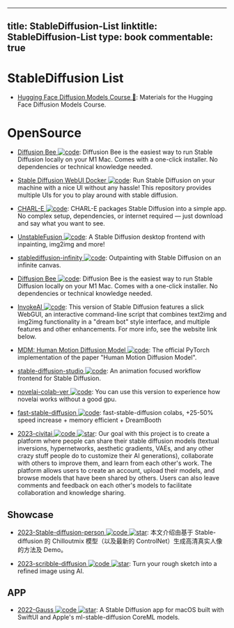 
---
title: StableDiffusion-List
linktitle: StableDiffusion-List
type: book
commentable: true
---

# StableDiffusion List

- [Hugging Face Diffusion Models Course 🎥](https://github.com/huggingface/diffusion-models-class): Materials for the Hugging Face Diffusion Models Course.

# OpenSource

- [Diffusion Bee ![code](https://ng-tech.icu/assets/code.svg)](https://github.com/divamgupta/diffusionbee-stable-diffusion-ui): Diffusion Bee is the easiest way to run Stable Diffusion locally on your M1 Mac. Comes with a one-click installer. No dependencies or technical knowledge needed.

- [Stable Diffusion WebUI Docker ![code](https://ng-tech.icu/assets/code.svg)](https://github.com/AbdBarho/stable-diffusion-webui-docker): Run Stable Diffusion on your machine with a nice UI without any hassle! This repository provides multiple UIs for you to play around with stable diffusion.

- [CHARL-E ![code](https://ng-tech.icu/assets/code.svg)](https://www.charl-e.com/): CHARL-E packages Stable Diffusion into a simple app. No complex setup, dependencies, or internet required — just download and say what you want to see.

- [UnstableFusion ![code](https://ng-tech.icu/assets/code.svg)](https://github.com/ahrm/UnstableFusion): A Stable Diffusion desktop frontend with inpainting, img2img and more!

- [stablediffusion-infinity ![code](https://ng-tech.icu/assets/code.svg)](https://github.com/lkwq007/stablediffusion-infinity): Outpainting with Stable Diffusion on an infinite canvas.

- [Diffusion Bee ![code](https://ng-tech.icu/assets/code.svg)](https://github.com/divamgupta/diffusionbee-stable-diffusion-ui): Diffusion Bee is the easiest way to run Stable Diffusion locally on your M1 Mac. Comes with a one-click installer. No dependencies or technical knowledge needed.

- [InvokeAI ![code](https://ng-tech.icu/assets/code.svg)](https://github.com/invoke-ai/InvokeAI): This version of Stable Diffusion features a slick WebGUI, an interactive command-line script that combines text2img and img2img functionality in a "dream bot" style interface, and multiple features and other enhancements. For more info, see the website link below.

- [MDM: Human Motion Diffusion Model ![code](https://ng-tech.icu/assets/code.svg)](https://github.com/GuyTevet/motion-diffusion-model): The official PyTorch implementation of the paper "Human Motion Diffusion Model".

- [stable-diffusion-studio ![code](https://ng-tech.icu/assets/code.svg)](https://github.com/amotile/stable-diffusion-studio): An animation focused workflow frontend for Stable Diffusion.

- [novelai-colab-ver ![code](https://ng-tech.icu/assets/code.svg)](https://github.com/JingShing/novelai-colab-ver): You can use this version to experience how novelai works without a good gpu.

- [fast-stable-diffusion ![code](https://ng-tech.icu/assets/code.svg)](https://github.com/TheLastBen/fast-stable-diffusion): fast-stable-diffusion colabs, +25-50% speed increase + memory efficient + DreamBooth

- [2023-civitai ![code](https://ng-tech.icu/assets/code.svg) ![star](https://img.shields.io/github/stars/civitai/civitai)](https://github.com/civitai/civitai): Our goal with this project is to create a platform where people can share their stable diffusion models (textual inversions, hypernetworks, aesthetic gradients, VAEs, and any other crazy stuff people do to customize their AI generations), collaborate with others to improve them, and learn from each other's work. The platform allows users to create an account, upload their models, and browse models that have been shared by others. Users can also leave comments and feedback on each other's models to facilitate collaboration and knowledge sharing.

## Showcase

- [2023-Stable-diffusion-person ![code](https://ng-tech.icu/assets/code.svg) ![star](https://img.shields.io/github/stars/KKGo1999/Stable-diffusion-person)](https://github.com/KKGo1999/Stable-diffusion-person): 本文介绍由基于 Stable-diffusion 的 Chilloutmix 模型（以及最新的 ControlNet）生成高清真实人像的方法及 Demo。

- [2023-scribble-diffusion ![code](https://ng-tech.icu/assets/code.svg) ![star](https://img.shields.io/github/stars/replicate/scribble-diffusion)](https://github.com/replicate/scribble-diffusion): Turn your rough sketch into a refined image using AI.

## APP

- [2022-Gauss ![code](https://ng-tech.icu/assets/code.svg) ![star](https://img.shields.io/github/stars/justjake/Gauss)](https://github.com/justjake/Gauss): A Stable Diffusion app for macOS built with SwiftUI and Apple's ml-stable-diffusion CoreML models.

    